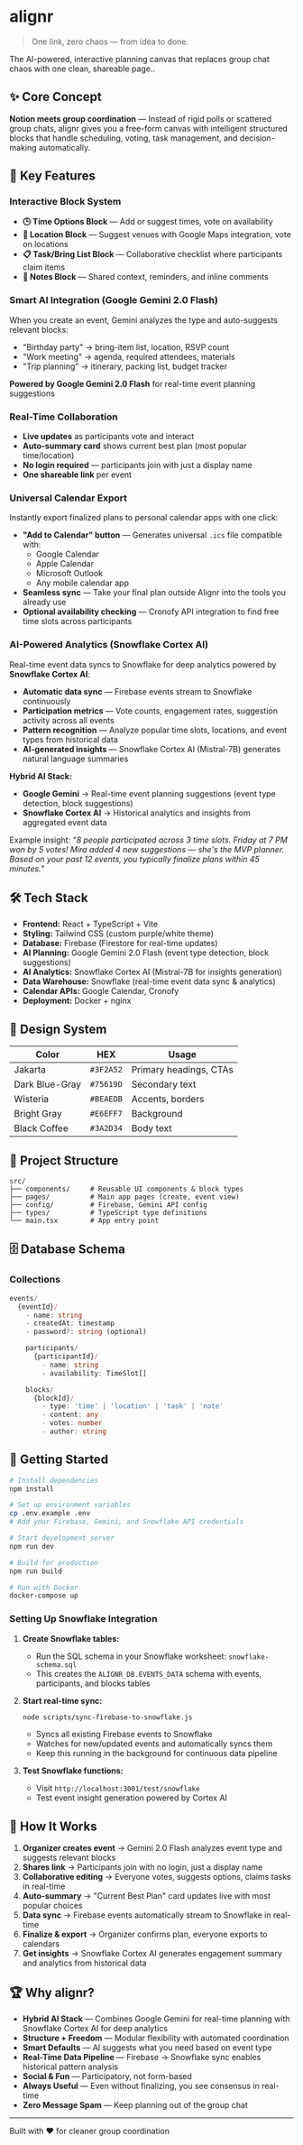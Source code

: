 # alignr

> One link, zero chaos — from idea to done.

The AI-powered, interactive planning canvas that replaces group chat chaos with one clean, shareable page..

## ✨ Core Concept

**Notion meets group coordination** — Instead of rigid polls or scattered group chats, alignr gives you a free-form canvas with intelligent structured blocks that handle scheduling, voting, task management, and decision-making automatically.

## 🎯 Key Features

### Interactive Block System
- **🕒 Time Options Block** — Add or suggest times, vote on availability
- **📍 Location Block** — Suggest venues with Google Maps integration, vote on locations
- **📋 Task/Bring List Block** — Collaborative checklist where participants claim items
- **📝 Notes Block** — Shared context, reminders, and inline comments

### Smart AI Integration (Google Gemini 2.0 Flash)
When you create an event, Gemini analyzes the type and auto-suggests relevant blocks:
- "Birthday party" → bring-item list, location, RSVP count
- "Work meeting" → agenda, required attendees, materials
- "Trip planning" → itinerary, packing list, budget tracker

**Powered by Google Gemini 2.0 Flash** for real-time event planning suggestions

### Real-Time Collaboration
- **Live updates** as participants vote and interact
- **Auto-summary card** shows current best plan (most popular time/location)
- **No login required** — participants join with just a display name
- **One shareable link** per event

### Universal Calendar Export
Instantly export finalized plans to personal calendar apps with one click:
- **"Add to Calendar" button** — Generates universal `.ics` file compatible with:
  - Google Calendar
  - Apple Calendar
  - Microsoft Outlook
  - Any mobile calendar app
- **Seamless sync** — Take your final plan outside Alignr into the tools you already use
- **Optional availability checking** — Cronofy API integration to find free time slots across participants

### AI-Powered Analytics (Snowflake Cortex AI)
Real-time event data syncs to Snowflake for deep analytics powered by **Snowflake Cortex AI**:
- **Automatic data sync** — Firebase events stream to Snowflake continuously
- **Participation metrics** — Vote counts, engagement rates, suggestion activity across all events
- **Pattern recognition** — Analyze popular time slots, locations, and event types from historical data
- **AI-generated insights** — Snowflake Cortex AI (Mistral-7B) generates natural language summaries

**Hybrid AI Stack:**
- **Google Gemini** → Real-time event planning suggestions (event type detection, block suggestions)
- **Snowflake Cortex AI** → Historical analytics and insights from aggregated event data

Example insight: *"8 people participated across 3 time slots. Friday at 7 PM won by 5 votes! Mira added 4 new suggestions — she's the MVP planner. Based on your past 12 events, you typically finalize plans within 45 minutes."*

## 🛠 Tech Stack

- **Frontend:** React + TypeScript + Vite
- **Styling:** Tailwind CSS (custom purple/white theme)
- **Database:** Firebase (Firestore for real-time updates)
- **AI Planning:** Google Gemini 2.0 Flash (event type detection, block suggestions)
- **AI Analytics:** Snowflake Cortex AI (Mistral-7B for insights generation)
- **Data Warehouse:** Snowflake (real-time event data sync & analytics)
- **Calendar APIs:** Google Calendar, Cronofy
- **Deployment:** Docker + nginx

## 🎨 Design System

| Color | HEX | Usage |
|-------|-----|-------|
| Jakarta | `#3F2A52` | Primary headings, CTAs |
| Dark Blue-Gray | `#75619D` | Secondary text |
| Wisteria | `#BEAEDB` | Accents, borders |
| Bright Gray | `#E6EFF7` | Background |
| Black Coffee | `#3A2D34` | Body text |

## 📁 Project Structure

```
src/
├── components/     # Reusable UI components & block types
├── pages/          # Main app pages (create, event view)
├── config/         # Firebase, Gemini API config
├── types/          # TypeScript type definitions
└── main.tsx        # App entry point
```

## 🗄 Database Schema

### Collections

```typescript
events/
  {eventId}/
    - name: string
    - createdAt: timestamp
    - password?: string (optional)

    participants/
      {participantId}/
        - name: string
        - availability: TimeSlot[]

    blocks/
      {blockId}/
        - type: 'time' | 'location' | 'task' | 'note'
        - content: any
        - votes: number
        - author: string
```

## 🚀 Getting Started

```bash
# Install dependencies
npm install

# Set up environment variables
cp .env.example .env
# Add your Firebase, Gemini, and Snowflake API credentials

# Start development server
npm run dev

# Build for production
npm run build

# Run with Docker
docker-compose up
```

### Setting Up Snowflake Integration

1. **Create Snowflake tables:**
   - Run the SQL schema in your Snowflake worksheet: `snowflake-schema.sql`
   - This creates the `ALIGNR_DB.EVENTS_DATA` schema with events, participants, and blocks tables

2. **Start real-time sync:**
   ```bash
   node scripts/sync-firebase-to-snowflake.js
   ```
   - Syncs all existing Firebase events to Snowflake
   - Watches for new/updated events and automatically syncs them
   - Keep this running in the background for continuous data pipeline

3. **Test Snowflake functions:**
   - Visit `http://localhost:3001/test/snowflake`
   - Test event insight generation powered by Cortex AI

## 🎯 How It Works

1. **Organizer creates event** → Gemini 2.0 Flash analyzes event type and suggests relevant blocks
2. **Shares link** → Participants join with no login, just a display name
3. **Collaborative editing** → Everyone votes, suggests options, claims tasks in real-time
4. **Auto-summary** → "Current Best Plan" card updates live with most popular choices
5. **Data sync** → Firebase events automatically stream to Snowflake in real-time
6. **Finalize & export** → Organizer confirms plan, everyone exports to calendars
7. **Get insights** → Snowflake Cortex AI generates engagement summary and analytics from historical data

## 🏆 Why alignr?

- **Hybrid AI Stack** — Combines Google Gemini for real-time planning with Snowflake Cortex AI for deep analytics
- **Structure + Freedom** — Modular flexibility with automated coordination
- **Smart Defaults** — AI suggests what you need based on event type
- **Real-Time Data Pipeline** — Firebase → Snowflake sync enables historical pattern analysis
- **Social & Fun** — Participatory, not form-based
- **Always Useful** — Even without finalizing, you see consensus in real-time
- **Zero Message Spam** — Keep planning out of the group chat

---

Built with ❤️ for cleaner group coordination
